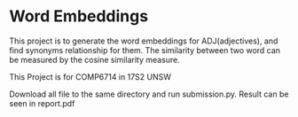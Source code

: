 # Word Embeddings


This project is to generate the word embeddings for ADJ(adjectives), and find synonyms relationship for them. The similarity between two word can be measured by the cosine similarity measure.

This Project is for COMP6714 in 17S2 UNSW

Download all file to the same directory and run submission.py.
Result can be seen in report.pdf
